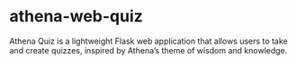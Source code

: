 # athena-web-quiz
Athena Quiz is a lightweight Flask web application that allows users to take and create quizzes, inspired by Athena’s theme of wisdom and knowledge.
